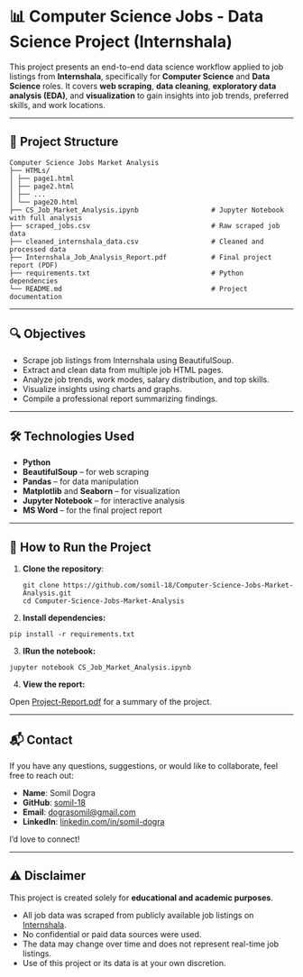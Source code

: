 # 📊 Computer Science Jobs - Data Science Project (Internshala)

This project presents an end-to-end data science workflow applied to job listings from **Internshala**, specifically for **Computer Science** and **Data Science** roles. It covers **web scraping**, **data cleaning**, **exploratory data analysis (EDA)**, and **visualization** to gain insights into job trends, preferred skills, and work locations.

---

## 📁 Project Structure

```
Computer Science Jobs Market Analysis
├── HTMLs/
│ ├── page1.html
│ ├── page2.html
│ ├── ...
│ └── page20.html
├── CS_Job_Market_Analysis.ipynb                  # Jupyter Notebook with full analysis
├── scraped_jobs.csv                              # Raw scraped job data
├── cleaned_internshala_data.csv                  # Cleaned and processed data
├── Internshala_Job_Analysis_Report.pdf           # Final project report (PDF)
├── requirements.txt                              # Python dependencies
└── README.md                                     # Project documentation
```


---

## 🔍 Objectives

- Scrape job listings from Internshala using BeautifulSoup.
- Extract and clean data from multiple job HTML pages.
- Analyze job trends, work modes, salary distribution, and top skills.
- Visualize insights using charts and graphs.
- Compile a professional report summarizing findings.

---

## 🛠️ Technologies Used

- **Python**
- **BeautifulSoup** – for web scraping
- **Pandas** – for data manipulation
- **Matplotlib** and **Seaborn** – for visualization
- **Jupyter Notebook** – for interactive analysis
- **MS Word** – for the final project report

---

## 🚀 How to Run the Project

1. **Clone the repository**:
   ```
   git clone https://github.com/somil-18/Computer-Science-Jobs-Market-Analysis.git
   cd Computer-Science-Jobs-Market-Analysis
   ```

2. **Install dependencies:**
 ```
pip install -r requirements.txt
   ```

3. **IRun the notebook:**
 ```
jupyter notebook CS_Job_Market_Analysis.ipynb
   ```

4. **View the report:**

Open [Project-Report.pdf](Project-Report.pdf) for a summary of the project.

---

## 📬 Contact

If you have any questions, suggestions, or would like to collaborate, feel free to reach out:

- **Name**: Somil Dogra  
- **GitHub**: [somil-18](https://github.com/somil-18)  
- **Email**: dograsomil@gmail.com
- **LinkedIn**: [linkedin.com/in/somil-dogra](https://www.linkedin.com/in/somil-dogra-463435329/)

I’d love to connect!

---

## ⚠️ Disclaimer

This project is created solely for **educational and academic purposes**.

- All job data was scraped from publicly available job listings on [Internshala](https://internshala.com/jobs/computer-science-jobs/page-1/).
- No confidential or paid data sources were used.
- The data may change over time and does not represent real-time job listings.
- Use of this project or its data is at your own discretion.



